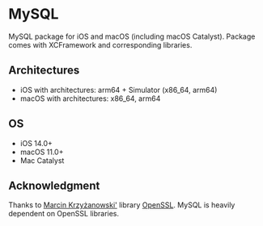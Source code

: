 # MySQL

MySQL package for iOS and macOS (including macOS Catalyst). Package comes with XCFramework and corresponding libraries.

## Architectures

* iOS with architectures: arm64 + Simulator (x86_64, arm64)
* macOS with architectures: x86_64, arm64

## OS

* iOS 14.0+
* macOS 11.0+
* Mac Catalyst

## Acknowledgment

Thanks to [Marcin Krzyżanowski'](https://twitter.com/krzyzanowskim) library [OpenSSL](https://github.com/krzyzanowskim/OpenSSL). MySQL is heavily dependent on OpenSSL libraries.
